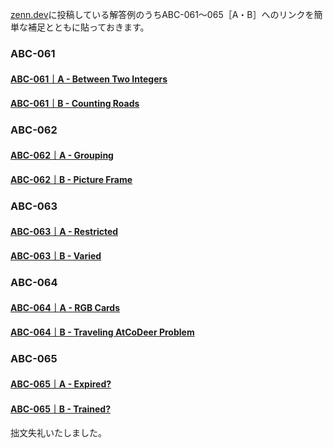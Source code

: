 [zenn.dev](https://zenn.dev/hyperdb)に投稿している解答例のうちABC-061～065［A・B］へのリンクを簡単な補足とともに貼っておきます。

### ABC-061

#### [ABC-061｜A - Between Two Integers](https://zenn.dev/hyperdb/articles/214f49b07bec6c)

#### [ABC-061｜B - Counting Roads](https://zenn.dev/hyperdb/articles/c05953e1780cdf)

### ABC-062

#### [ABC-062｜A - Grouping](https://zenn.dev/hyperdb/articles/baab99949d7986)

#### [ABC-062｜B - Picture Frame](https://zenn.dev/hyperdb/articles/b7892ae809e2ce)

### ABC-063

#### [ABC-063｜A - Restricted](https://zenn.dev/hyperdb/articles/939309dd85a4bd)

#### [ABC-063｜B - Varied](https://zenn.dev/hyperdb/articles/3f9794654d30c1)

### ABC-064

#### [ABC-064｜A - RGB Cards](https://zenn.dev/hyperdb/articles/1881c34d011cd6)

#### [ABC-064｜B - Traveling AtCoDeer Problem](https://zenn.dev/hyperdb/articles/ced9b53c0ebbd5)

### ABC-065

#### [ABC-065｜A - Expired?](https://zenn.dev/hyperdb/articles/42d6fd0597b6ec)

#### [ABC-065｜B - Trained?](https://zenn.dev/hyperdb/articles/f5c30c90fd11b0)

拙文失礼いたしました。

